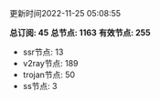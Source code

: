 更新时间2022-11-25 05:08:55

**总订阅: 45**
**总节点: 1163**
**有效节点: 255**
- ssr节点: 13
- v2ray节点: 189
- trojan节点: 50
- ss节点: 3
